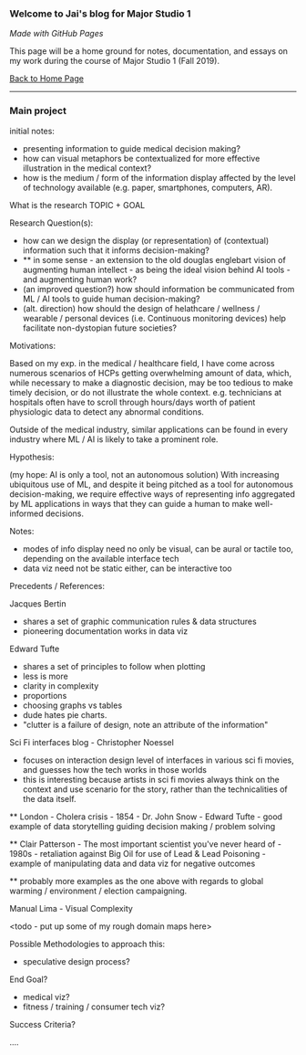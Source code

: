 ### Welcome to Jai's blog for Major Studio 1
_Made with GitHub Pages_

This page will be a home ground for notes, documentation, and essays on my work during the course of Major Studio 1 (Fall 2019).

[Back to Home Page](http://dhananjaih.github.io/site/)

***

### Main project

initial notes:
- presenting information to guide medical decision making?
- how can visual metaphors be contextualized for more effective illustration in the medical context?
- how is the medium / form of the information display affected by the level of technology available (e.g. paper, smartphones, computers, AR).

What is the research TOPIC + GOAL

Research Question(s):

- how can we design the display (or representation) of (contextual) information such that it informs decision-making?
- ** in some sense - an extension to the old douglas englebart vision of augmenting human intellect - as being the ideal vision behind AI tools - and augmenting human work?
- (an improved question?) how should information be communicated from ML / AI tools to guide human decision-making?
- (alt. direction) how should the design of helathcare / wellness / wearable / personal devices (i.e. Continuous monitoring devices) help facilitate non-dystopian future societies?

Motivations:

Based on my exp. in the medical / healthcare field, I have come across numerous scenarios of HCPs getting overwhelming amount of data, which, while necessary to make a diagnostic decision, may be too tedious to make timely decision, or do not illustrate the whole context.
e.g. technicians at hospitals often have to scroll through hours/days worth of patient physiologic data to detect any abnormal conditions.

Outside of the medical industry, similar applications can be found in every industry where ML / AI is likely to take a prominent role.

Hypothesis:

(my hope: AI is only a tool, not an autonomous solution)
With increasing ubiquitous use of ML, and despite it being pitched as a tool for autonomous decision-making, we require effective ways of representing info aggregated by ML applications in ways that they can guide a human to make well-informed decisions.

Notes:

- modes of info display need no only be visual, can be aural or tactile too, depending on the available interface tech
- data viz need not be static either, can be interactive too

Precedents / References:

Jacques Bertin
  - shares a set of graphic communication rules & data structures
  - pioneering documentation works in data viz

Edward Tufte
  - shares a set of principles to follow when plotting
  - less is more
  - clarity in complexity
  - proportions
  - choosing graphs vs tables
  - dude hates pie charts.
  - "clutter is a failure of design, note an attribute of the information"

Sci Fi interfaces blog - Christopher Noessel
  - focuses on interaction design level of interfaces in various sci fi movies, and guesses how the tech works in those worlds
  - this is interesting because artists in sci fi movies always think on the context and use scenario for the story, rather than the technicalities of the data itself.

** London - Cholera crisis - 1854 - Dr. John Snow - Edward Tufte - good example of data storytelling guiding decision making / problem solving

** Clair Patterson - The most important scientist you've never heard of - 1980s - retaliation against Big Oil for use of Lead & Lead Poisoning - example of manipulating data and data viz for negative outcomes

** probably more examples as the one above with regards to global warming / environment / election campaigning.

Manual Lima - Visual Complexity

<todo - put up some of my rough domain maps here>

Possible Methodologies to approach this:
- speculative design process?

End Goal?
- medical viz?
- fitness / training / consumer tech viz?

Success Criteria?


....
